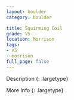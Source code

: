 ```yaml
---
layout: boulder
category: boulder

title: Squirming Coil
grade: V5
location: Morrison
tags:
- v5
- morrison
full_page: false
---
```



Description
{: .largetype}


More Info
{: .largetype}


